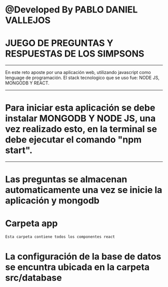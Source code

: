 # @Developed By PABLO DANIEL VALLEJOS

# JUEGO DE PREGUNTAS Y RESPUESTAS DE LOS SIMPSONS
 
***

En este reto aposte por una aplicación web, utilizando javascript como lenguage de programación. El stack tecnologico que se uso fue: NODE JS, MONGODB Y REACT.

***

# Para iniciar esta aplicación se debe instalar **MONGODB Y NODE JS**, una vez realizado esto, en la terminal se debe ejecutar el comando "npm start".

***
# Las preguntas se almacenan automaticamente una vez se inicie la aplicación y mongodb

# Carpeta app 
    Esta carpeta contiene todos los componentes react

# La configuración de la base de datos se encuntra ubicada en la carpeta **src/database**

